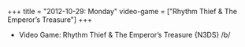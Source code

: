 +++
title = "2012-10-29: Monday"
video-game = ["Rhythm Thief & The Emperor’s Treasure"]
+++


* Video Game: Rhythm Thief & The Emperor’s Treasure {N3DS} /b/